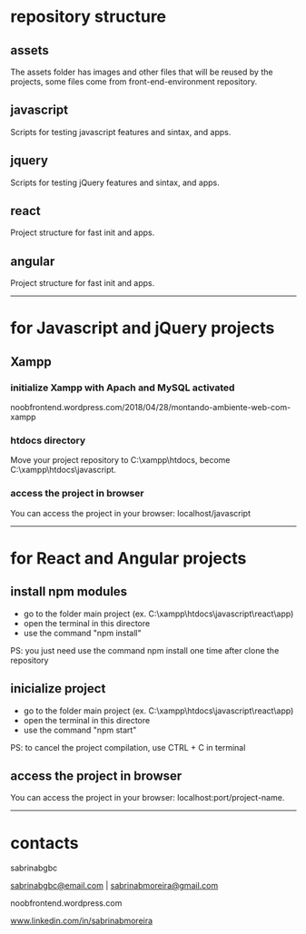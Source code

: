# repository structure

## assets
The assets folder has images and other files that will be reused by the projects, some files come from front-end-environment repository.

## javascript
Scripts for testing javascript features and sintax, and apps.

## jquery
Scripts for testing jQuery features and sintax, and apps.

## react
Project structure for fast init and apps.

## angular
Project structure for fast init and apps.


---


# for Javascript and jQuery projects

## Xampp

### initialize Xampp with Apach and MySQL activated
noobfrontend.wordpress.com/2018/04/28/montando-ambiente-web-com-xampp

### htdocs directory
Move your project repository to C:\xampp\htdocs, become C:\xampp\htdocs\javascript.

### access the project in browser
You can access the project in your browser: localhost/javascript


---


# for React and Angular projects

## install npm modules
* go to the folder main project (ex. C:\xampp\htdocs\javascript\react\app)
* open the terminal in this directore
* use the command "npm install"

PS: you just need use the command npm install one time after clone the repository


## inicialize project
* go to the folder main project (ex. C:\xampp\htdocs\javascript\react\app)
* open the terminal in this directore
* use the command "npm start"

PS: to cancel the project compilation, use CTRL + C in terminal


## access the project in browser
You can access the project in your browser: localhost:port/project-name.

---

# contacts
sabrinabgbc

sabrinabgbc@email.com | sabrinabmoreira@gmail.com

noobfrontend.wordpress.com

www.linkedin.com/in/sabrinabmoreira

